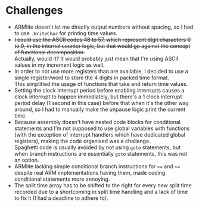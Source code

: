 # Challenges

* ARMlite doesn't let me directly output numbers without spacing, so I had to use `.WriteChar`
for printing time values.
* ~~I could use the ASCII codes 48 to 57, which represent digit characters 0 to 9, in the internal counter logic, but that would go against the concept of functional decomposition.~~<br>
  Actually, would it? It would probably just mean that I'm using ASCII values in my increment logic as well.
* In order to not use more registers than are available, I decided to use a single register/word to store the 4 digits in packed time format.<br>
  This simplified the usage of functions that take and return time values.
* Setting the clock interrupt period before enabling interrupts causes a clock interrupt to happen immediately, but there's a 1 clock interrupt period delay (1 second in this case) before that when it's the other way around, so I had to manually make the unpause logic print the current time.
* Because assembly doesn't have nested code blocks for conditional statements and I'm not supposed to use global variables with functions (with the exception of interrupt handlers which have dedicated global registers), making the code organised was a challenge.<br>
  Spaghetti code is usually avoided by not using `goto` statements, but when branch instructions are essentially `goto` statements, this was not an option.
* ARMlite lacking simple conditional branch instructions for `>=` and `<=` despite real ARM implementations having them, made coding conditional statements more annoying.
* The split time array has to be shifted to the right for every new split time recorded due to a shortcoming in split time handling and a lack of time to fix it (I had a deadline to adhere to).